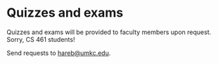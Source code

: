 # Quizzes and exams

Quizzes and exams will be provided to faculty members upon request. Sorry, CS 461 students! 

Send requests to hareb@umkc.edu. 
